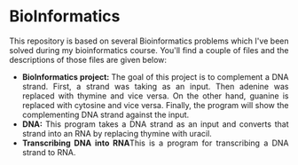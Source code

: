 <h1 align = "ceneter">BioInformatics</h1>
<p align = "justify">This repository is based on several Bioinformatics problems which I've been solved during my bioinformatics course. You'll find a couple of files and the descriptions of those files are given below:<br>
<ul align = "justify">
  <li><b>BioInformatics project: </b>The goal of this project is to complement a DNA strand. First, a strand was taking as an input. Then adenine was replaced with thymine and vice versa. On the other hand, guanine is replaced with cytosine and vice versa. Finally, the program will show the complementing DNA strand against the input.</li>
  <li><b>DNA: </b>This program takes a DNA strand as an input and converts that strand into an RNA by replacing thymine with uracil.</li>
  <li><b>Transcribing DNA into RNA</b>This is a program for transcribing a DNA strand to RNA.</li>
</ul></p>
